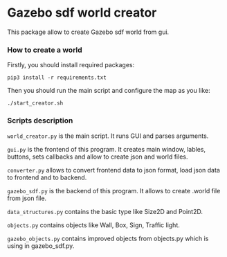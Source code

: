 # Gazebo sdf world creator
This package allow to create Gazebo sdf world from gui.

### How to create a world
Firstly, you should install required packages:

`pip3 install -r requirements.txt`

Then you should run the main script and configure the map as you like:

`./start_creator.sh`


### Scripts description
`world_creator.py` is the main script. It runs GUI and parses arguments.

`gui.py` is the frontend of this program. It creates main window, lables, buttons, sets callbacks and allow to create json and world files.

`converter.py` allows to convert frontend data to json format, load json data to frontend and to backend.

`gazebo_sdf.py` is the backend of this program. It allows to create .world file from json file. 

`data_structures.py` contains the basic type like Size2D and Point2D.

`objects.py` contains objects like Wall, Box, Sign, Traffic light.

`gazebo_objects.py` contains improved objects from objects.py which is using in gazebo_sdf.py.
